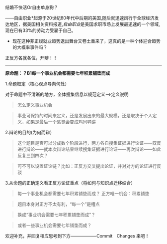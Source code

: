 
结婚不快活Or自由单身狗？

——自由职业*起源于20世纪80年代中后期的美国,随后就迅速风行于全球经济发达地区，据美国相关资料报道,*自由职业*是美国求职市场上发展最迅速的一个领域,现在已有33%的劳动力受雇于自己。

- 现在这种非正规就业趋势退出舞台又卷土重来了，这真的是一种个体迎合趋势的大概率事件吗？

正反方各就各位，开辩！！

---

**原命题：？B1每一个事业机会都需要七年积累铺垫而成**

1.命题框定（核心观点导向何处）

对于命题中不清晰的地方，全体搜集信息以规范定义-->定义说明
>怎么定义事业机会

>事业可保持的时间来定义，还是发展出来的最大规模，还是取决于个人定义，如果是最后一个感觉会变成鸡同鸭讲

2.辩论的目的(为何而辩）

>这个题目是否可以分成数个阶段进行，两方各自搜集证据进行论证——双反进行辩论——就本次辩论结果继续搜集证据进行论证——再次辩论——如此反复三到四次？

>可不可以设置证论链？比如：正反方交叉提出论证，并对对方的论证进行反驳

3.从命题的正确定义看正反方论证重点（将如何与知识点迁移结合）


>每一个事业机会都需要七年积累铺垫而成？
正方唯一机会：积累铺垫

>题目本身对正方不太有利，“每一个”是槽点

>换成“事业机会需要七年积累铺垫而成”？

>或者一些事业机会需要七年铺垫而成？


欢迎补充，并回复相应思考到下方——————Commit　Changes 来吧！
